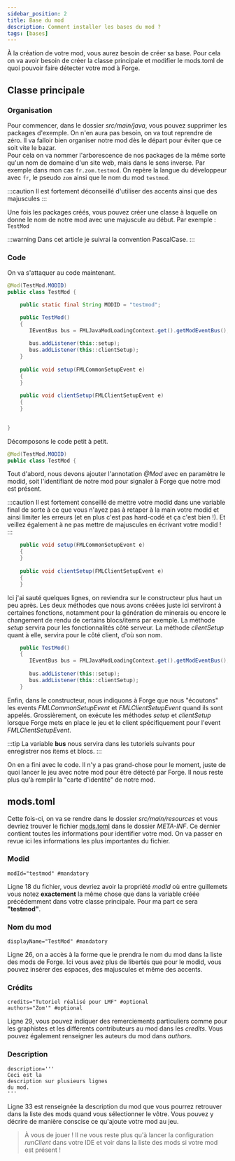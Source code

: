```yaml
---
sidebar_position: 2
title: Base du mod
description: Comment installer les bases du mod ?
tags: [bases]
---
```


À la création de votre mod, vous aurez besoin de créer sa base.
Pour cela on va avoir besoin de créer la classe principale et
modifier le mods.toml de quoi pouvoir faire détecter votre mod à Forge.

## Classe principale

### Organisation

Pour commencer, dans le dossier *src/main/java*, vous pouvez supprimer les packages d'exemple. On n'en aura pas besoin, on va tout reprendre de zéro.
Il va falloir bien organiser notre mod dès le départ pour éviter que ce soit vite le bazar.  
Pour cela on va nommer l'arborescence de nos packages de la même sorte qu'un nom de domaine d'un site web, mais dans le sens inverse.
Par exemple dans mon cas `fr.zom.testmod`. On repère la langue du développeur avec `fr`, le pseudo `zom` ainsi que le nom du mod `testmod`.

:::caution
Il est fortement déconseillé d'utiliser des accents ainsi que des majuscules
:::

Une fois les packages créés, vous pouvez créer une classe à laquelle on donne le nom de notre mod avec une majuscule au début.
Par exemple : `TestMod`

:::warning
Dans cet article je suivrai la convention PascalCase.
:::

### Code

On va s'attaquer au code maintenant.

```java
@Mod(TestMod.MODID)
public class TestMod {

    public static final String MODID = "testmod";

    public TestMod()
    {
       IEventBus bus = FMLJavaModLoadingContext.get().getModEventBus();
       
       bus.addListener(this::setup);
       bus.addListener(this::clientSetup); 
    }
    
    public void setup(FMLCommonSetupEvent e)
    {
    }
    
    public void clientSetup(FMLClientSetupEvent e)
    {
    }
    

}

```

Décomposons le code petit à petit.

````java
@Mod(TestMod.MODID)
public class TestMod {
````

Tout d'abord, nous devons ajouter l'annotation *@Mod* avec en paramètre le modid,
soit l'identifiant de notre mod pour signaler à Forge que notre mod est présent.

:::caution
Il est fortement conseillé de mettre votre modid dans une variable final de sorte à ce que vous n'ayez pas à retaper à la main votre modid et ainsi limiter les erreurs (et en plus c'est pas hard-codé et ça c'est bien !). Et veillez également à ne pas mettre de majuscules en écrivant votre modid !
:::

````java
    public void setup(FMLCommonSetupEvent e)
    {
    }
    
    public void clientSetup(FMLClientSetupEvent e)
    {
    }
````

Ici j'ai sauté quelques lignes, on reviendra sur le constructeur plus haut un peu après.
Les deux méthodes que nous avons créées juste ici serviront à certaines fonctions, notamment
pour la génération de minerais ou encore le changement de rendu de certains blocs/items
par exemple. La méthode *setup* servira pour les fonctionnalités côté serveur.
La méthode *clientSetup* quant à elle, servira pour le côté client, d'où son nom.

````java
    public TestMod()
    {
       IEventBus bus = FMLJavaModLoadingContext.get().getModEventBus();
       
       bus.addListener(this::setup);
       bus.addListener(this::clientSetup); 
    }
````

Enfin, dans le constructeur, nous indiquons à Forge que nous "écoutons" les events *FMLCommonSetupEvent* et *FMLClientSetupEvent* quand ils sont appelés.
Grossièrement, on exécute les méthodes *setup* et *clientSetup* lorsque Forge mets en place le jeu et le client spécifiquement pour l'event *FMLClientSetupEvent*.

:::tip
La variable **bus** nous servira dans les tutoriels suivants pour enregistrer nos items et blocs.
:::

On en a fini avec le code. Il n'y a pas grand-chose pour le moment, juste de quoi
lancer le jeu avec notre mod pour être détecté par Forge. Il nous reste plus qu'à remplir la
"carte d'identité" de notre mod.

## mods.toml

Cette fois-ci, on va se rendre dans le dossier *src/main/resources* et vous devriez
trouver le fichier [mods.toml](../bases/mods_toml) dans le dossier *META-INF*.
Ce dernier contient toutes les informations pour identifier votre mod. On va passer en revue ici les informations les plus importantes du fichier.

### Modid

````text
modId="testmod" #mandatory
````

Ligne 18 du fichier, vous devriez avoir la propriété *modId* où entre guillemets
vous notez **exactement** la même chose que dans la variable créée précédemment dans
votre classe principale. Pour ma part ce sera **"testmod"**.

### Nom du mod

````text
displayName="TestMod" #mandatory
````

Ligne 26, on a accès à la forme que le prendra le nom du mod dans la liste
des mods de Forge. Ici vous avez plus de libertés que pour le modid, vous
pouvez insérer des espaces, des majuscules et même des accents.

### Crédits

````text
credits="Tutoriel réalisé pour LMF" #optional
authors="Zom'" #optional
````

Ligne 29, vous pouvez indiquer des remerciements particuliers comme pour les
graphistes et les différents contributeurs au mod dans les *credits*. Vous
pouvez également renseigner les auteurs du mod dans *authors*.

### Description

````text
description='''
Ceci est la 
description sur plusieurs lignes
du mod.
'''
````

Ligne 33 est renseignée la description du mod que vous pourrez retrouver
dans la liste des mods quand vous sélectionner le vôtre. Vous pouvez
y décrire de manière conscise ce qu'ajoute votre mod au jeu.

> À vous de jouer ! Il ne vous reste plus qu'à lancer la configuration
*runClient* dans votre IDE et voir dans la liste des mods
si votre mod est présent !
